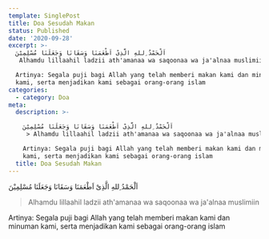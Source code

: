 ```yaml
---
template: SinglePost
title: Doa Sesudah Makan
status: Published
date: '2020-09-28'
excerpt: >-
  اَلْحَمْدُ ِللهِ الَّذِىْ اَطْعَمَنَا وَسَقَانَا وَجَعَلَنَا مُسْلِمِيْنَ
   Alhamdu lillaahil ladzii ath'amanaa wa saqoonaa wa ja'alnaa muslimiin

  Artinya: Segala puji bagi Allah yang telah memberi makan kami dan minuman
  kami, serta menjadikan kami sebagai orang-orang islam
categories:
  - category: Doa
meta:
  description: >-

    اَلْحَمْدُ ِللهِ الَّذِىْ اَطْعَمَنَا وَسَقَانَا وَجَعَلَنَا مُسْلِمِيْنَ
     > Alhamdu lillaahil ladzii ath'amanaa wa saqoonaa wa ja'alnaa muslimiin

    Artinya: Segala puji bagi Allah yang telah memberi makan kami dan minuman
    kami, serta menjadikan kami sebagai orang-orang islam
  title: Doa Sesudah Makan
---
```


اَلْحَمْدُ ِللهِ الَّذِىْ اَطْعَمَنَا وَسَقَانَا وَجَعَلَنَا مُسْلِمِيْنَ
 > Alhamdu lillaahil ladzii ath'amanaa wa saqoonaa wa ja'alnaa muslimiin

Artinya: Segala puji bagi Allah yang telah memberi makan kami dan minuman kami, serta menjadikan kami sebagai orang-orang islam
